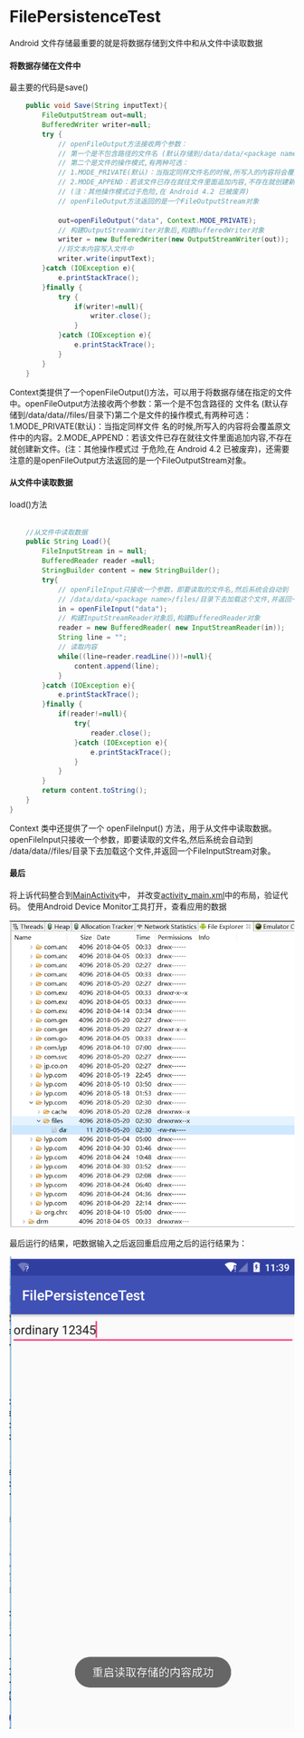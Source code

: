 FilePersistenceTest
===================================
Android 文件存储最重要的就是将数据存储到文件中和从文件中读取数据
#### 将数据存储在文件中
最主要的代码是save()
```Java
    public void Save(String inputText){
        FileOutputStream out=null;
        BufferedWriter writer=null;
        try {
            // openFileOutput方法接收两个参数：
            // 第一个是不包含路径的文件名 (默认存储到/data/data/<package name>/files/目录下)
            // 第二个是文件的操作模式,有两种可选：
            // 1.MODE_PRIVATE(默认)：当指定同样文件名的时候,所写入的内容将会覆盖原文件中的内容
            // 2.MODE_APPEND：若该文件已存在就往文件里面追加内容,不存在就创建新文件。
            // (注：其他操作模式过于危险,在 Android 4.2 已被废弃)
            // openFileOutput方法返回的是一个FileOutputStream对象

            out=openFileOutput("data", Context.MODE_PRIVATE);
            // 构建OutputStreamWriter对象后,构建BufferedWriter对象
            writer = new BufferedWriter(new OutputStreamWriter(out));
            //将文本内容写入文件中
            writer.write(inputText);
        }catch (IOException e){
            e.printStackTrace();
        }finally {
            try {
                if(writer!=null){
                    writer.close();
                }
            }catch (IOException e){
                e.printStackTrace();
            }
        }
    }
```
Context类提供了一个openFileOutput()方法，可以用于将数据存储在指定的文件中。openFileOutput方法接收两个参数：第一个是不包含路径的
文件名 (默认存储到/data/data/<package name>/files/目录下)第二个是文件的操作模式,有两种可选：1.MODE_PRIVATE(默认)：当指定同样文件
名的时候,所写入的内容将会覆盖原文件中的内容。2.MODE_APPEND：若该文件已存在就往文件里面追加内容,不存在就创建新文件。(注：其他操作模式过
于危险,在 Android 4.2 已被废弃)，还需要注意的是openFileOutput方法返回的是一个FileOutputStream对象。
#### 从文件中读取数据
load()方法
```Java

    //从文件中读取数据
    public String Load(){
        FileInputStream in = null;
        BufferedReader reader =null;
        StringBuilder content = new StringBuilder();
        try{
            // openFileInput只接收一个参数，即要读取的文件名,然后系统会自动到
            // /data/data/<package name>/files/目录下去加载这个文件,并返回一个FileInputStream对象.
            in = openFileInput("data");
            // 构建InputStreamReader对象后,构建BufferedReader对象
            reader = new BufferedReader( new InputStreamReader(in));
            String line = "";
            // 读取内容
            while((line=reader.readLine())!=null){
                content.append(line);
            }
        }catch (IOException e){
            e.printStackTrace();
        }finally {
            if(reader!=null){
                try{
                    reader.close();
                }catch (IOException e){
                    e.printStackTrace();
                }
            }
        }
        return content.toString();
    }
}
```
Context 类中还提供了一个 openFileInput() 方法，用于从文件中读取数据。openFileInput只接收一个参数，即要读取的文件名,然后系统会自动到
/data/data/<package name>/files/目录下去加载这个文件,并返回一个FileInputStream对象。
#### 最后
将上诉代码整合到[MainActivity](/app/src/main/java/lyp/com/filepersistencetest/MainActivity.java)中，
并改变[activity_main.xml](/app/src/main/res/layout/activity_main.xml)中的布局，验证代码。
使用Android Device Monitor工具打开，查看应用的数据

![data](/img/data.png "data")

最后运行的结果，吧数据输入之后返回重启应用之后的运行结果为：

![memory](/img/memory.png "memory")








